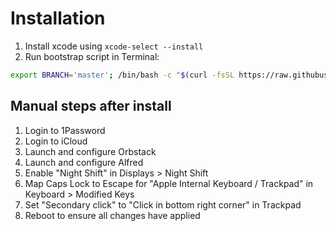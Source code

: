 # Installation

1. Install xcode using `xcode-select --install`
1. Run bootstrap script in Terminal:

```bash
export BRANCH='master'; /bin/bash -c "$(curl -fsSL https://raw.githubusercontent.com/mvgijssel/setup/$BRANCH/devenv/bootstrap.sh)"
```

## Manual steps after install

1. Login to 1Password
1. Login to iCloud
1. Launch and configure Orbstack
1. Launch and configure Alfred
1. Enable "Night Shift" in Displays > Night Shift
1. Map Caps Lock to Escape for "Apple Internal Keyboard / Trackpad" in Keyboard > Modified Keys
1. Set "Secondary click" to "Click in bottom right corner" in Trackpad
1. Reboot to ensure all changes have applied

